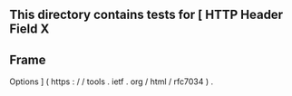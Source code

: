 This
directory
contains
tests
for
[
HTTP
Header
Field
X
-
Frame
-
Options
]
(
https
:
/
/
tools
.
ietf
.
org
/
html
/
rfc7034
)
.
